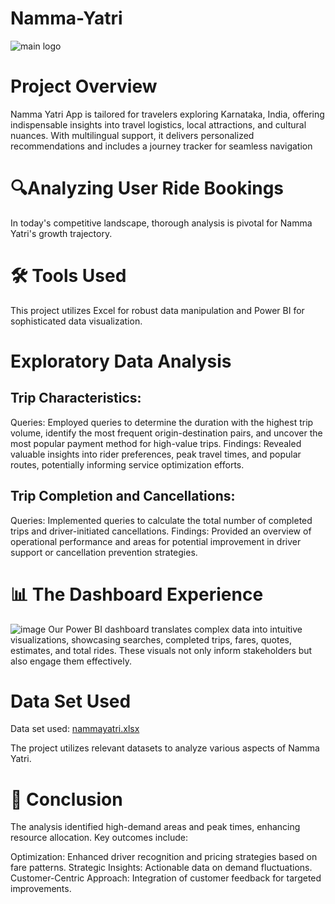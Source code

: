 # Namma-Yatri

![main logo](https://github.com/user-attachments/assets/f26510e9-9746-41bc-b750-deb516e81546)

# Project Overview
Namma Yatri App is tailored for travelers exploring Karnataka, India, offering indispensable insights into travel logistics, local attractions, and cultural nuances. With multilingual support, it delivers personalized recommendations and includes a journey tracker for seamless navigation
# 🔍Analyzing User Ride Bookings
In today's competitive landscape, thorough analysis is pivotal for Namma Yatri's growth trajectory.
# 🛠 Tools Used
This project utilizes Excel for robust data manipulation and Power BI for sophisticated data visualization.
# Exploratory Data Analysis
## Trip Characteristics:
Queries: Employed queries to determine the duration with the highest trip volume, identify the most frequent origin-destination pairs, and uncover the most popular payment method for high-value trips.
Findings: Revealed valuable insights into rider preferences, peak travel times, and popular routes, potentially informing service optimization efforts.
## Trip Completion and Cancellations:
Queries: Implemented queries to calculate the total number of completed trips and driver-initiated cancellations.
Findings: Provided an overview of operational performance and areas for potential improvement in driver support or cancellation prevention strategies.
# 📊 The Dashboard Experience
![image](https://github.com/user-attachments/assets/06ed4698-e8f8-4e41-8c5c-f9de3bac3f42)
Our Power BI dashboard translates complex data into intuitive visualizations, showcasing searches, completed trips, fares, quotes, estimates, and total rides. These visuals not only inform stakeholders but also engage them effectively.
# Data Set Used
Data set used: [nammayatri.xlsx](https://github.com/user-attachments/files/20174555/nammayatri.xlsx)

The project utilizes relevant datasets to analyze various aspects of Namma Yatri.

# 🚀 Conclusion
The analysis identified high-demand areas and peak times, enhancing resource allocation. Key outcomes include:

Optimization: Enhanced driver recognition and pricing strategies based on fare patterns.
Strategic Insights: Actionable data on demand fluctuations.
Customer-Centric Approach: Integration of customer feedback for targeted improvements.
